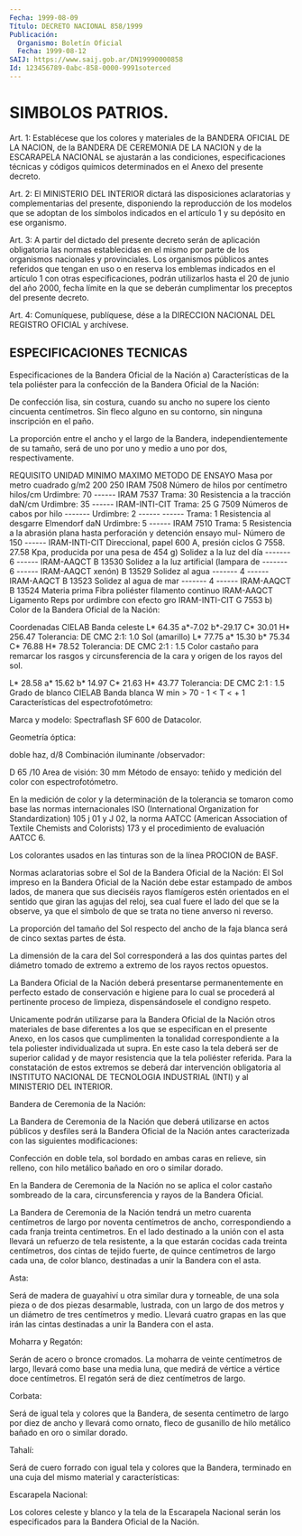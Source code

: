 ```yaml
---
Fecha: 1999-08-09
Título: DECRETO NACIONAL 858/1999
Publicación:
  Organismo: Boletín Oficial
  Fecha: 1999-08-12
SAIJ: https://www.saij.gob.ar/DN19990000858
Id: 123456789-0abc-858-0000-9991soterced
---
```

# SIMBOLOS PATRIOS.

<a id="1"></a>
Art. 1: Establécese que los colores y materiales de la BANDERA OFICIAL DE LA NACION, de la BANDERA DE CEREMONIA DE LA NACION y de la ESCARAPELA NACIONAL se ajustarán a las condiciones, especificaciones técnicas y códigos químicos determinados en el Anexo del presente decreto.

<a id="2"></a>
Art. 2: El MINISTERIO DEL INTERIOR dictará las disposiciones aclaratorias y complementarias del presente, disponiendo la reproducción de los modelos que se adoptan de los símbolos indicados en el artículo 1 y su depósito en ese organismo.

<a id="3"></a>
Art. 3: A partir del dictado del presente decreto  serán  de aplicación obligatoria las normas establecidas en el mismo por parte de los organismos nacionales y provinciales. Los organismos públicos antes referidos que tengan en uso o en reserva los emblemas indicados en el artículo 1 con otras especificaciones, podrán utilizarlos hasta el 20 de junio del año 2000, fecha límite en la que se deberán cumplimentar los preceptos del presente decreto.

<a id="4"></a>
Art. 4: Comuníquese, publíquese, dése a la DIRECCION NACIONAL DEL REGISTRO OFICIAL y archívese.

## ESPECIFICACIONES TECNICAS

<a id="1"></a>
Especificaciones de la Bandera Oficial de la Nación a) Características de la tela poliéster para  la  confección de la Bandera Oficial de la Nación:

De confección lisa, sin costura, cuando su ancho no supere los ciento cincuenta centímetros.  Sin fleco alguno en su contorno, sin ninguna inscripción en el paño.

La proporción entre el ancho y el largo de la Bandera, independientemente de su tamaño, será de uno por uno y medio a uno por dos, respectivamente.

  REQUISITO                	        UNIDAD  		MINIMO  	MAXIMO  	METODO DE ENSAYO Masa por metro cuadrado  		g/m2            	200             250          	IRAM 7508 Número de hilos por centímetro  	hilos/cm  		Urdimbre: 70    ------ 	IRAM 7537                                    				Trama: 30  Resistencia a la tracción       	daN/cm    		Urdimbre: 35    ------ IRAM-INTI-CIT 								Trama: 25                 	G 7509  Números de cabos por hilo               -------                 Urdimbre: 2 ------		------                            					Trama:  1 	 Resistencia al desgarre Elmendorf       daN     		Urdimbre: 5     ------		IRAM 7510                             					Trama: 5  Resistencia a la abrasión plana hasta  perforación y detención ensayo mul- 	Número de 	150		------		IRAM-INTI-CIT Direccional, papel 600 A, presión       ciclos                         				G 7558. 27.58 Kpa, producida por una pesa de 454 g)  Solidez a la luz del día                -------         	6		------ IRAM-AAQCT 											B 13530  Solidez a la luz artificial (lampara de -------        		6		------ IRAM-AAQCT  xenón)                                                  					B 13529  Solidez al agua              		-------			4               ------ IRAM-AAQCT                                                       						B 13523  Solidez al agua de mar                  ------- 		4               ------ 	IRAM-AAQCT           											B 13524  Materia prima   			Fibra poliéster filamento continuo      		IRAM-AAQCT Ligamento       			Reps por urdimbre con efecto gro 		IRAM-INTI-CIT                                          							G 7553  b) Color de la Bandera Oficial de la Nación:

Coordenadas CIELAB Banda celeste L* 64.35 a*-7.02 b*-29.17 C* 30.01 H* 256.47 Tolerancia: DE CMC 2:1: 1.0 Sol (amarillo) L* 77.75 a* 15.30 b* 75.34 C* 76.88 H* 78.52 Tolerancia: DE CMC 2:1 : 1.5 Color castaño para remarcar los rasgos y circunsferencia de la cara y origen de los rayos del sol.

L* 28.58 a* 15.62 b* 14.97 C* 21.63 H* 43.77 Tolerancia: DE CMC 2:1 :  1.5 Grado de blanco CIELAB Banda blanca W min > 70 - 1 < T < + 1 Características del espectrofotómetro:

Marca y modelo: Spectraflash SF 600 de Datacolor.

Geometría óptica:

doble haz, d/8 Combinación iluminante /observador:

D 65 /10 Area de visión: 30 mm Método de ensayo: teñido y medición del color con espectrofotómetro.

En  la medición de color y la determinación  de  la  tolerancia  se tomaron como  base  las  normas internacionales ISO (International Organization for Standardization)  105  j 01 y J 02, la norma AATCC (American Association of Textile Chemists  and  Colorists) 173 y el procedimiento de evaluación AATCC 6.

Los  colorantes usados en las tinturas son de la línea  PROCION  de BASF.

Normas  aclaratorias  sobre  el  Sol  de  la  Bandera Oficial de la Nación: El  Sol  impreso  en  la  Bandera Oficial de la Nación  debe  estar estampado de  ambos lados, de  manera  que  sus  dieciséis  rayos flamígeros estén orientados en el sentido que giran las agujas del reloj, sea cual fuere el lado  del  que se  la  observe, ya que el símbolo de que se trata no tiene anverso ni reverso.

La proporción del tamaño del Sol respecto del ancho  de  la  faja blanca será de cinco sextas partes de ésta.

La dimensión de la cara del Sol  corresponderá a las dos quintas partes del diámetro tomado de extremo a extremo de los rayos rectos opuestos.

La Bandera Oficial de la Nación deberá  presentarse permanentemente en perfecto estado  de conservación e higiene para lo cual se procederá al pertinente proceso de limpieza, dispensándosele el condigno respeto.

Unicamente podrán utilizarse para la Bandera Oficial de la Nación otros materiales de base diferentes a los que se especifican en el presente   Anexo, en los casos que cumplimenten la tonalidad correspondiente a la tela poliester individualizada ut supra. En este  caso la tela deberá ser de superior calidad y de mayor resistencia que la tela poliéster referida. Para la constatación de estos extremos se deberá dar intervención obligatoria al INSTITUTO NACIONAL DE TECNOLOGIA INDUSTRIAL (INTI) y al MINISTERIO DEL INTERIOR.

Bandera de Ceremonia de la Nación:

La Bandera de Ceremonia de la Nación que deberá utilizarse en actos públicos y desfiles será la Bandera Oficial de la Nación antes caracterizada con las siguientes modificaciones:

Confección en doble tela, sol bordado en ambas caras en relieve, sin relleno, con hilo metálico bañado en oro o similar dorado.

En la Bandera  de Ceremonia de la Nación no se  aplica  el  color castaño sombreado de la cara, circunsferencia y rayos de la Bandera Oficial.

La Bandera de Ceremonia  de  la  Nación  tendrá  un  metro cuarenta centímetros de largo por noventa centímetros de ancho, correspondiendo  a  cada  franja treinta centímetros. En el  lado destinado  a  la  unión con el asta llevará un refuerzo de tela resistente, a la que  estarán cocidas cada treinta centímetros, dos cintas de tejido fuerte,  de  quince centímetros de largo cada una, de  color  blanco,  destinadas  a  unir  la  Bandera  con  el asta.

Asta:

Será de madera de guayahiví u otra similar dura y torneable, de una sola pieza o de dos piezas desarmable,  lustrada,  con  un largo de dos  metros  y  un diámetro  de  tres centímetros y medio. Llevará cuatro  grapas  en las que irán las cintas  destinadas  a  unir  la Bandera con el asta.

Moharra y Regatón:

Serán de acero o  bronce cromados. La moharra de veinte centímetros de largo, llevará como base una media luna, que medirá de vértice a vértice doce centímetros.  El  regatón  será de diez centímetros de largo.

Corbata:

Será de igual tela y colores que la Bandera,  de sesenta centímetro de  largo por  diez  de  ancho  y  llevará como ornato,  fleco  de gusanillo  de  hilo metálico  bañado  en   oro  o  similar  dorado.

Tahalí:

Será  de  cuero forrado con igual tela y colores  que  la  Bandera, terminado en  una  cuja  del  mismo  material  y  características:

Escarapela Nacional:

Los colores  celeste  y  blanco y la tela de la Escarapela Nacional serán  los especificados para  la  Bandera  Oficial  de  la  Nación.